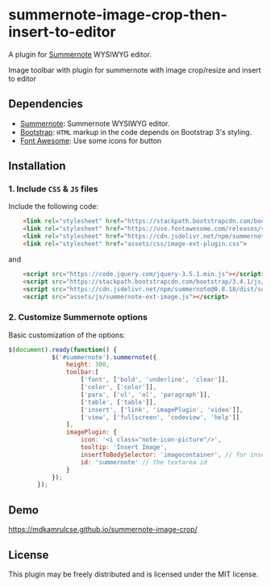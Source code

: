 # summernote-image-crop-then-insert-to-editor

A plugin for [Summernote](https://github.com/summernote/summernote/) WYSIWYG editor.

Image toolbar with plugin for summernote with image crop/resize and insert to editor

## Dependencies
- [Summernote](https://summernote.org/): Summernote WYSIWYG editor.
- [Bootstrap](http://getbootstrap.com/): `HTML` markup in the code depends on Bootstrap 3's styling.
- [Font Awesome](http://fontawesome.io/): Use some icons for button 


## Installation

### 1. Include `CSS` & `JS` files

Include the following code:
```html
    <link rel="stylesheet" href="https://stackpath.bootstrapcdn.com/bootstrap/3.4.1/css/bootstrap.min.css">
    <link rel="stylesheet" href="https://use.fontawesome.com/releases/v5.13.0/css/all.css" crossorigin="anonymous">
    <link rel="stylesheet" href="https://cdn.jsdelivr.net/npm/summernote@0.8.18/dist/summernote.min.css">
    <link rel="stylesheet" href="assets/css/image-ext-plugin.css">
```

and

```html
    <script src="https://code.jquery.com/jquery-3.5.1.min.js"></script>
    <script src="https://stackpath.bootstrapcdn.com/bootstrap/3.4.1/js/bootstrap.min.js"></script>
    <script src="https://cdn.jsdelivr.net/npm/summernote@0.8.18/dist/summernote.min.js"></script>
    <script src="assets/js/summernote-ext-image.js"></script>
```

### 2. Customize Summernote options

Basic customization of the options:

```javascript
$(document).ready(function() {
            $('#summernote').summernote({
                height: 300,
                toolbar:[
                    ['font', ['bold', 'underline', 'clear']],
                    ['color', ['color']],
                    ['para', ['ul', 'ol', 'paragraph']],
                    ['table', ['table']],
                    ['insert', ['link', 'imagePlugin', 'video']],
                    ['view', ['fullscreen', 'codeview', 'help']]
                ],
                imagePlugin: {
                    icon: '<i class="note-icon-picture"/>',
                    tooltip: 'Insert Image',
                    insertToBodySelector: 'imagecontainer', // for insert cropped image to body
                    id: 'summernote' // the textarea id
                }
            });
        });
```

## Demo
https://mdkamrulcse.github.io/summernote-image-crop/

## License

This plugin may be freely distributed and is licensed under the MIT license.
